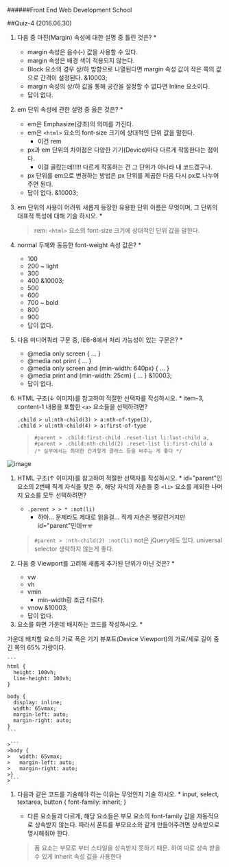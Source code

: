 ######Front End Web Development School

##Quiz-4 (2016.06.30)
1. 다음 중 마진(Margin) 속성에 대한 설명 중 틀린 것은? *
	- margin 속성은 음수(-) 값을 사용할 수 있다.
	- margin 속성은 배경 색이 적용되지 않는다.
	- Block 요소의 경우 상/하 방향으로 나열된다면 margin 속성 값이 작은 쪽의 값으로 간격이 설정된다. &10003;
	- margin 속성의 상/하 값을 통해 공간을 설정할 수 없다면 Inline 요소이다.
	- 답이 없다.

1. em 단위 속성에 관한 설명 중 옳은 것은? *
	- em은 Emphasize(강조)의 의미를 가진다.
	- em은 `<html>` 요소의 font-size 크기에 상대적인 단위 값을 말한다.
		- 이건 rem
	- px과 em 단위의 차이점은 다양한 기기(Device)마다 다르게 작동한다는 점이다. 
		- 이걸 골랐는데!!!!! 다르게 작동하는 건 그 단위가 아니라 내 코드겠구나.
	- px 단위를 em으로 변경하는 방법은 px 단위를 제곱한 다음 다시 px로 나누어 주면 된다.
	- 답이 없다. &10003;

1. em 단위의 사용이 어려워 새롭게 등장한 유용한 단위 이름은 무엇이며, 그 단위의 대표적 특성에 대해 기술 하시오. *
	
	> rem: `<html>` 요소의 font-size 크기에 상대적인 단위 값을 말한다.

1. normal 두께와 동등한 font-weight 속성 값은? *
	- 100
	- 200 ~ light
	- 300
	- 400 &10003;
	- 500
	- 600
	- 700 ~ bold
	- 800
	- 900
	- 답이 없다.

1. 다음 미디어쿼리 구문 중, IE6-8에서 처리 가능성이 있는 구문은? *
	- @media only screen { ... }
	- @media not print { ... }
	- @media only screen and (min-width: 640px) { ... }
	- @media print and (min-width: 25cm) { ... } &10003;
	- 답이 없다.

1. HTML 구조(↓ 이미지)를 참고하여 적절한 선택자를 작성하시오. *
item-3, content-1 내용을 포함한 `<a>` 요소들을 선택하려면?
	```
	.child > ul:nth-child(3) > a:nth-of-type(3), 
	.child > ul:nth-child(4) > a:first-of-type
	```

	>```
	>#parent > .child:first-child .reset-list li:last-child a, 
	>#parent > .child:nth-child(2) .reset-list li:first-child a
	> /* 실무에서는 최대한 간겨랗게 클래스 등을 써주는 게 좋다 */
	>```

![image](https://lh6.googleusercontent.com/JkGLaWbQN0OTxfz1iaHx5fLeytoZN76n4cZ-JKAymsF8moR19d2-2RLjP5TJQb_6yg6WSXTOZw)

1. HTML 구조(↑ 이미지)를 참고하여 적절한 선택자를 작성하시오. *
id="parent"인 요소의 2번째 직계 자식을 찾은 후, 해당 자식의 자손들 중 `<li>` 요소를 제외한 나머지 요소를 모두 선택하려면?
	- `.parent > > * :not(li)`
		- 하아... 문제라도 제대로 읽을걸... 직계 자손은 헷갈린거지만 id="parent"인데ㅠㅠ

	> `#parent > :nth-child(2) :not(li)`
	> not은 jQuery에도 있다.
	> universal selector 생략하지 않는게 좋다. 

1. 다음 중 Viewport를 고려해 새롭게 추가된 단위가 아닌 것은? *
	- vw
	- vh
	- vmin
		- min-width랑 조금 다르다.
	- vnow &10003;
	- 답이 없다.

1. <body> 요소를 화면 가운데 배치하는 코드를 작성하시오. *
가운데 배치할 요소의 가로 폭은 기기 뷰포트(Device Viewport)의 가로/세로 길이 중 긴 쪽의 65% 가량이다.

	```
	html {
	  height: 100vh;
	  line-height: 100vh;
	}
	
	body {
	  display: inline;
	  width: 65vmax;
	  margin-left: auto;
	  margin-right: auto;
	}
	```

	>```
	>body { 
	>   width: 65vmax; 
	>   margin-left: auto; 
	>   margin-right: auto;
	>}
	>```

1. 다음과 같은 코드를 기술해야 하는 이유는 무엇인지 기술 하시오. *
input, select, textarea, button { font-family: inherit; }
	- 다른 요소들과 다르게, 해당 요소들은 부모 요소의 font-family 값을 자동적으로 상속받지 않는다. 따라서 폰트를 부모요소와 같게 만들어주려면 상속받으로 명시해줘야 한다.
	
	> 폼 요소는 부모로 부터 스타일을 상속받지 못하기 때문. 하여 따로 상속 받을 수 있게 inherit 속성 값을 사용한다